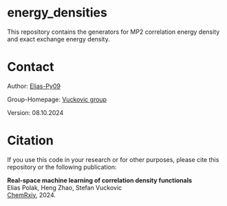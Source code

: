 # energy_densities
This repository contains the generators for MP2 correlation energy density and exact exchange energy density.


# Contact
Author: [Elias-Py09](https://github.com/Elias-Py09) 

Group-Homepage: [Vuckovic group](https://www.stefanvuckovic.com/)

Version: 08.10.2024

# Citation

If you use this code in your research or for other purposes, please cite this repository or the following publication:

**Real-space machine learning of correlation density functionals**  
Elias Polak, Heng Zhao, Stefan Vuckovic  
[ChemRxiv](https://chemrxiv.org/engage/chemrxiv/article-details/66e75a1b12ff75c3a16e9d00), 2024.
